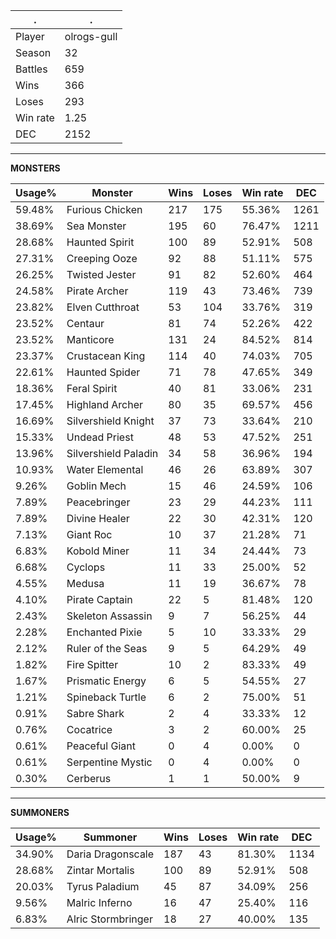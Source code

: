.|.
|-|-
Player|olrogs-gull
Season|32
Battles|659
Wins|366
Loses|293
Win rate|1.25
DEC|2152

---
**MONSTERS**

Usage%|Monster|Wins|Loses|Win rate|DEC|
-|-|-|-|-|-|
59.48%|Furious Chicken|217|175|55.36%|1261|
38.69%|Sea Monster|195|60|76.47%|1211|
28.68%|Haunted Spirit|100|89|52.91%|508|
27.31%|Creeping Ooze|92|88|51.11%|575|
26.25%|Twisted Jester|91|82|52.60%|464|
24.58%|Pirate Archer|119|43|73.46%|739|
23.82%|Elven Cutthroat|53|104|33.76%|319|
23.52%|Centaur|81|74|52.26%|422|
23.52%|Manticore|131|24|84.52%|814|
23.37%|Crustacean King|114|40|74.03%|705|
22.61%|Haunted Spider|71|78|47.65%|349|
18.36%|Feral Spirit|40|81|33.06%|231|
17.45%|Highland Archer|80|35|69.57%|456|
16.69%|Silvershield Knight|37|73|33.64%|210|
15.33%|Undead Priest|48|53|47.52%|251|
13.96%|Silvershield Paladin|34|58|36.96%|194|
10.93%|Water Elemental|46|26|63.89%|307|
9.26%|Goblin Mech|15|46|24.59%|106|
7.89%|Peacebringer|23|29|44.23%|111|
7.89%|Divine Healer|22|30|42.31%|120|
7.13%|Giant Roc|10|37|21.28%|71|
6.83%|Kobold Miner|11|34|24.44%|73|
6.68%|Cyclops|11|33|25.00%|52|
4.55%|Medusa|11|19|36.67%|78|
4.10%|Pirate Captain|22|5|81.48%|120|
2.43%|Skeleton Assassin|9|7|56.25%|44|
2.28%|Enchanted Pixie|5|10|33.33%|29|
2.12%|Ruler of the Seas|9|5|64.29%|49|
1.82%|Fire Spitter|10|2|83.33%|49|
1.67%|Prismatic Energy|6|5|54.55%|27|
1.21%|Spineback Turtle|6|2|75.00%|51|
0.91%|Sabre Shark|2|4|33.33%|12|
0.76%|Cocatrice|3|2|60.00%|25|
0.61%|Peaceful Giant|0|4|0.00%|0|
0.61%|Serpentine Mystic|0|4|0.00%|0|
0.30%|Cerberus|1|1|50.00%|9|

---
**SUMMONERS**

Usage%|Summoner|Wins|Loses|Win rate|DEC|
-|-|-|-|-|-|
34.90%|Daria Dragonscale|187|43|81.30%|1134|
28.68%|Zintar Mortalis|100|89|52.91%|508|
20.03%|Tyrus Paladium|45|87|34.09%|256|
9.56%|Malric Inferno|16|47|25.40%|116|
6.83%|Alric Stormbringer|18|27|40.00%|135|
